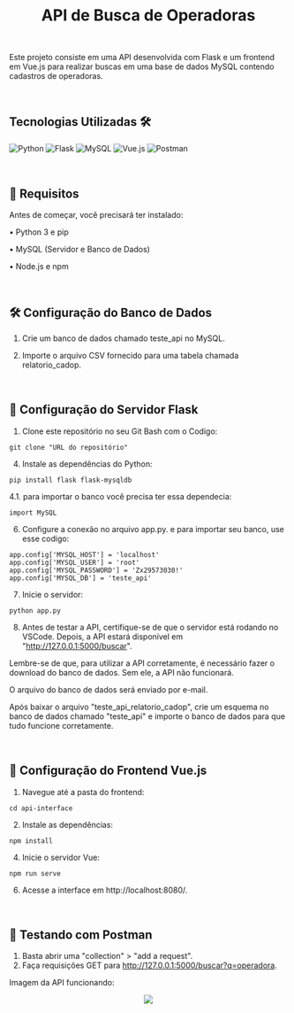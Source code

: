 <h1 align="center">API de Busca de Operadoras</h1>

<br>

Este projeto consiste em uma API desenvolvida com Flask e um frontend em Vue.js para realizar buscas em uma base de dados MySQL contendo cadastros de operadoras.

<br>

<h2>Tecnologias Utilizadas 🛠️</h2>

<img align="center" alt="Python" src="https://img.shields.io/badge/Python-3776AB?style=for-the-badge&logo=python&logoColor=white"/>  <img align="center" alt="Flask" src="https://img.shields.io/badge/Flask-000000?style=for-the-badge&logo=flask&logoColor=white"/>  <img align="center" alt="MySQL" src="https://img.shields.io/badge/MySQL-4479A1?style=for-the-badge&logo=mysql&logoColor=white"/>  <img align="center" alt="Vue.js" src="https://img.shields.io/badge/Vue.js-4FC08D?style=for-the-badge&logo=vue.js&logoColor=white"/>  <img align="center" alt="Postman" src="https://img.shields.io/badge/Postman-FF6C37?style=for-the-badge&logo=postman&logoColor=white"/>  

<br>

<h2>📌 Requisitos</h2>

Antes de começar, você precisará ter instalado:

•	Python 3 e pip

•	MySQL (Servidor e Banco de Dados)

•	Node.js e npm

<br>

<h2>🛠 Configuração do Banco de Dados</h2>

1.	Crie um banco de dados chamado teste_api no MySQL.

2.	Importe o arquivo CSV fornecido para uma tabela chamada relatorio_cadop.

<br>

<h2>🔧 Configuração do Servidor Flask</h2>

1.	Clone este repositório no seu Git Bash com o Codigo:
```
git clone "URL do repositório"
```

4.	Instale as dependências do Python:
```
pip install flask flask-mysqldb
```

 4.1. para importar o banco você precisa ter essa dependecia:
```
import MySQL
```
6.	Configure a conexão no arquivo app.py. e para importar seu banco, use esse codigo:
```
app.config['MYSQL_HOST'] = 'localhost'
app.config['MYSQL_USER'] = 'root'
app.config['MYSQL_PASSWORD'] = 'Zx29573030!'
app.config['MYSQL_DB'] = 'teste_api'
```

7.	Inicie o servidor:
```
python app.py
```

8.	Antes de testar a API, certifique-se de que o servidor está rodando no VSCode. Depois, a API estará disponível em "http://127.0.0.1:5000/buscar".

<p>Lembre-se de que, para utilizar a API corretamente, é necessário fazer o download do banco de dados. Sem ele, a API não funcionará.</p>
<p>O arquivo do banco de dados será enviado por e-mail.
</p> <p>Após baixar o arquivo "teste_api_relatorio_cadop", crie um esquema no banco de dados chamado "teste_api" e importe o banco de dados para que tudo funcione corretamente.</p>

<br>

<h2>🎨 Configuração do Frontend Vue.js</h2>

1.	Navegue até a pasta do frontend:
```
cd api-interface
```
2.	Instale as dependências:
```
npm install
```
4.	Inicie o servidor Vue:
```
npm run serve
```
6.	Acesse a interface em http://localhost:8080/.

<br>

<h2>🧪 Testando com Postman</h2>

1.	Basta abrir uma "collection" > "add a request".
2.	Faça requisições GET para http://127.0.0.1:5000/buscar?q=operadora.

Imagem da API funcionando:
<div align="center">
<img src="https://github.com/user-attachments/assets/cf11bf8f-67e4-4421-814b-efcfcb6ae6ca"
</div>
